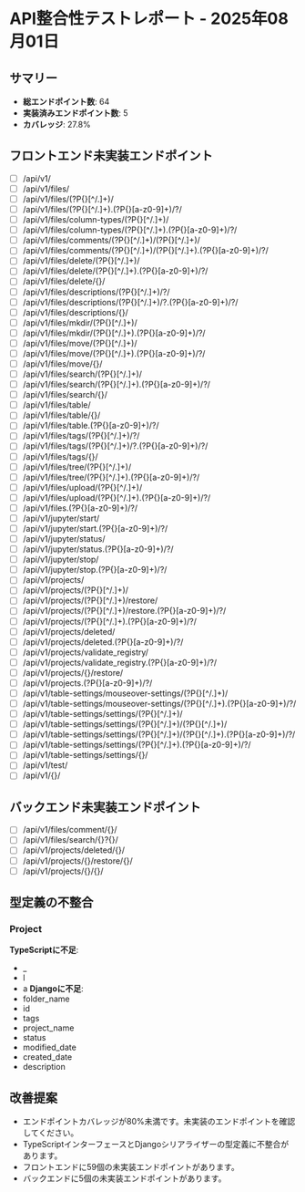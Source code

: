 # API整合性テストレポート - 2025年08月01日

## サマリー

- **総エンドポイント数**: 64
- **実装済みエンドポイント数**: 5
- **カバレッジ**: 27.8%

## フロントエンド未実装エンドポイント

- [ ] /api/v1/
- [ ] /api/v1/files/
- [ ] /api/v1/files/(?P{}[^/.]+)/
- [ ] /api/v1/files/(?P{}[^/.]+)\.(?P{}[a-z0-9]+)/?/
- [ ] /api/v1/files/column-types/(?P{}[^/.]+)/
- [ ] /api/v1/files/column-types/(?P{}[^/.]+)\.(?P{}[a-z0-9]+)/?/
- [ ] /api/v1/files/comments/(?P{}[^/.]+)/(?P{}[^/.]+)/
- [ ] /api/v1/files/comments/(?P{}[^/.]+)/(?P{}[^/.]+)\.(?P{}[a-z0-9]+)/?/
- [ ] /api/v1/files/delete/(?P{}[^/.]+)/
- [ ] /api/v1/files/delete/(?P{}[^/.]+)\.(?P{}[a-z0-9]+)/?/
- [ ] /api/v1/files/delete/{}/
- [ ] /api/v1/files/descriptions/(?P{}[^/.]+)/?/
- [ ] /api/v1/files/descriptions/(?P{}[^/.]+)/?\.(?P{}[a-z0-9]+)/?/
- [ ] /api/v1/files/descriptions/{}/
- [ ] /api/v1/files/mkdir/(?P{}[^/.]+)/
- [ ] /api/v1/files/mkdir/(?P{}[^/.]+)\.(?P{}[a-z0-9]+)/?/
- [ ] /api/v1/files/move/(?P{}[^/.]+)/
- [ ] /api/v1/files/move/(?P{}[^/.]+)\.(?P{}[a-z0-9]+)/?/
- [ ] /api/v1/files/move/{}/
- [ ] /api/v1/files/search/(?P{}[^/.]+)/
- [ ] /api/v1/files/search/(?P{}[^/.]+)\.(?P{}[a-z0-9]+)/?/
- [ ] /api/v1/files/search/{}/
- [ ] /api/v1/files/table/
- [ ] /api/v1/files/table/{}/
- [ ] /api/v1/files/table\.(?P{}[a-z0-9]+)/?/
- [ ] /api/v1/files/tags/(?P{}[^/.]+)/?/
- [ ] /api/v1/files/tags/(?P{}[^/.]+)/?\.(?P{}[a-z0-9]+)/?/
- [ ] /api/v1/files/tags/{}/
- [ ] /api/v1/files/tree/(?P{}[^/.]+)/
- [ ] /api/v1/files/tree/(?P{}[^/.]+)\.(?P{}[a-z0-9]+)/?/
- [ ] /api/v1/files/upload/(?P{}[^/.]+)/
- [ ] /api/v1/files/upload/(?P{}[^/.]+)\.(?P{}[a-z0-9]+)/?/
- [ ] /api/v1/files\.(?P{}[a-z0-9]+)/?/
- [ ] /api/v1/jupyter/start/
- [ ] /api/v1/jupyter/start\.(?P{}[a-z0-9]+)/?/
- [ ] /api/v1/jupyter/status/
- [ ] /api/v1/jupyter/status\.(?P{}[a-z0-9]+)/?/
- [ ] /api/v1/jupyter/stop/
- [ ] /api/v1/jupyter/stop\.(?P{}[a-z0-9]+)/?/
- [ ] /api/v1/projects/
- [ ] /api/v1/projects/(?P{}[^/.]+)/
- [ ] /api/v1/projects/(?P{}[^/.]+)/restore/
- [ ] /api/v1/projects/(?P{}[^/.]+)/restore\.(?P{}[a-z0-9]+)/?/
- [ ] /api/v1/projects/(?P{}[^/.]+)\.(?P{}[a-z0-9]+)/?/
- [ ] /api/v1/projects/deleted/
- [ ] /api/v1/projects/deleted\.(?P{}[a-z0-9]+)/?/
- [ ] /api/v1/projects/validate_registry/
- [ ] /api/v1/projects/validate_registry\.(?P{}[a-z0-9]+)/?/
- [ ] /api/v1/projects/{}/restore/
- [ ] /api/v1/projects\.(?P{}[a-z0-9]+)/?/
- [ ] /api/v1/table-settings/mouseover-settings/(?P{}[^/.]+)/
- [ ] /api/v1/table-settings/mouseover-settings/(?P{}[^/.]+)\.(?P{}[a-z0-9]+)/?/
- [ ] /api/v1/table-settings/settings/(?P{}[^/.]+)/
- [ ] /api/v1/table-settings/settings/(?P{}[^/.]+)/(?P{}[^/.]+)/
- [ ] /api/v1/table-settings/settings/(?P{}[^/.]+)/(?P{}[^/.]+)\.(?P{}[a-z0-9]+)/?/
- [ ] /api/v1/table-settings/settings/(?P{}[^/.]+)\.(?P{}[a-z0-9]+)/?/
- [ ] /api/v1/table-settings/settings/{}/
- [ ] /api/v1/test/
- [ ] /api/v1/{}/

## バックエンド未実装エンドポイント

- [ ] /api/v1/files/comment/{}/
- [ ] /api/v1/files/search/{}?{}/
- [ ] /api/v1/projects/deleted/{}/
- [ ] /api/v1/projects/{}/restore/{}/
- [ ] /api/v1/projects/{}/{}/

## 型定義の不整合

### Project

**TypeScriptに不足**:
- _
- l
- a
**Djangoに不足**:
- folder_name
- id
- tags
- project_name
- status
- modified_date
- created_date
- description

## 改善提案

- エンドポイントカバレッジが80%未満です。未実装のエンドポイントを確認してください。
- TypeScriptインターフェースとDjangoシリアライザーの型定義に不整合があります。
- フロントエンドに59個の未実装エンドポイントがあります。
- バックエンドに5個の未実装エンドポイントがあります。
